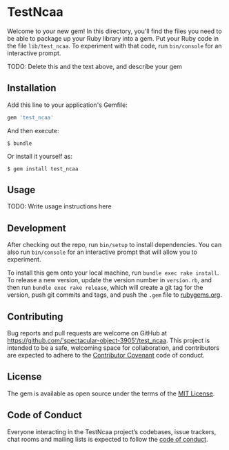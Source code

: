 # TestNcaa

Welcome to your new gem! In this directory, you'll find the files you need to be able to package up your Ruby library into a gem. Put your Ruby code in the file `lib/test_ncaa`. To experiment with that code, run `bin/console` for an interactive prompt.

TODO: Delete this and the text above, and describe your gem

## Installation

Add this line to your application's Gemfile:

```ruby
gem 'test_ncaa'
```

And then execute:

    $ bundle

Or install it yourself as:

    $ gem install test_ncaa

## Usage

TODO: Write usage instructions here

## Development

After checking out the repo, run `bin/setup` to install dependencies. You can also run `bin/console` for an interactive prompt that will allow you to experiment.

To install this gem onto your local machine, run `bundle exec rake install`. To release a new version, update the version number in `version.rb`, and then run `bundle exec rake release`, which will create a git tag for the version, push git commits and tags, and push the `.gem` file to [rubygems.org](https://rubygems.org).

## Contributing

Bug reports and pull requests are welcome on GitHub at https://github.com/'spectacular-object-3905'/test_ncaa. This project is intended to be a safe, welcoming space for collaboration, and contributors are expected to adhere to the [Contributor Covenant](http://contributor-covenant.org) code of conduct.

## License

The gem is available as open source under the terms of the [MIT License](https://opensource.org/licenses/MIT).

## Code of Conduct

Everyone interacting in the TestNcaa project’s codebases, issue trackers, chat rooms and mailing lists is expected to follow the [code of conduct](https://github.com/'spectacular-object-3905'/test_ncaa/blob/master/CODE_OF_CONDUCT.md).
